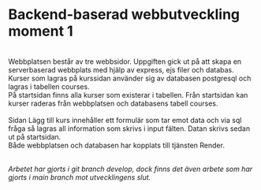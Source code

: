 # Backend-baserad webbutveckling moment 1 
<br>
Webbplatsen består av tre webbsidor. Uppgiften gick ut på att skapa en serverbaserad webbplats med hjälp av express, ejs filer och databas.
<br>
Kurser som lagras på kurssidan använder sig av databasen postgresql och lagras i tabellen courses.
<br>
På startsidan finns alla kurser som existerar i tabellen. Från startsidan kan kurser raderas från webbplatsen och databasens tabell courses.
<br>
<br>
Sidan Lägg till kurs innehåller ett formulär som tar emot data och via sql fråga så lagras all information som skrivs i input fälten. Datan skrivs sedan ut på startsidan.
<br>
Både webbplatsen och databasen har kopplats till tjänsten Render.
<br>
<br>

_Arbetet har gjorts i git branch develop, dock finns det även arbete som har gjorts i main branch mot utvecklingens slut._
